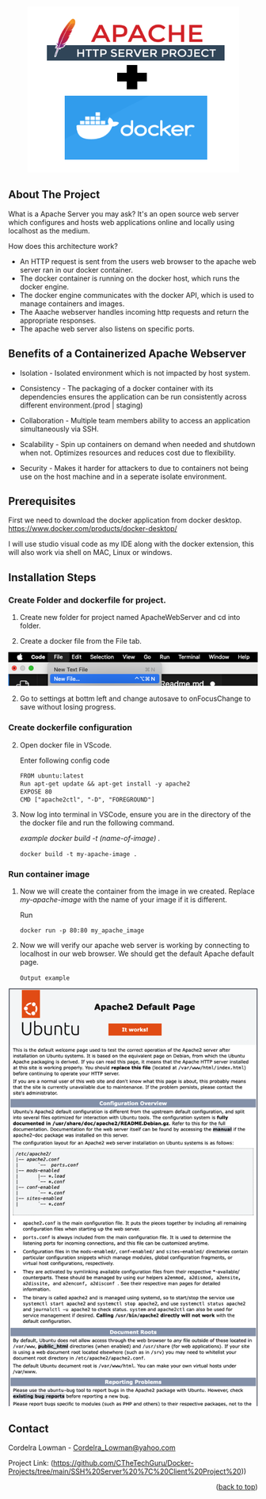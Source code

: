 <div align="center">
    <img src="https://github.com/CTheTechGuru/Docker-Projects/blob/main/Apache-Web-Server-Project/1606047804023.png">
</div>
                                   



<!-- PROJECT Details-->
## About The Project
What is a Apache Server you may ask? 
It's an open source web server which configures and hosts web applications online and locally using localhost as the medium.

How does this architecture work?
* An HTTP request is sent from the users web browser to the apache web server ran in our docker container.
* The docker container is running on the docker host, which runs the docker engine.
* The docker engine communicates with the docker API, which is used to manage containers and images. 
* The Aaache webserver handles incoming http requests and return the appropriate responses. 
* The apache web server also listens on specific ports. 


<!-- Benefits -->


## Benefits of a Containerized Apache Webserver 
* Isolation - Isolated environment which is not impacted by host system. 

* Consistency - The packaging of a docker container with its dependencies ensures the application can be run consistently across different environment.(prod | staging)

* Collaboration - Multiple team members ability to access an application simultaneously via SSH.

* Scalability - Spin up containers on demand when needed and shutdown when not. Optimizes resources and reduces cost due to flexibility.  

* Security - Makes it harder for attackers to due to containers not being use on the host machine and in a seperate isolate environment. 


## Prerequisites

First we need to download the docker application from docker desktop. https://www.docker.com/products/docker-desktop/

I will use studio visual code as my IDE along with the docker extension, this will also work via shell on MAC, Linux or windows.




## Installation Steps
### Create Folder and dockerfile for project.

1. Create new folder for project named ApacheWebServer and cd into folder. 

2. Create a docker file from the File tab.

![](https://github.com/CTheTechGuru/Docker-Projects/blob/main/Apache-Web-Server-Project/5.png)

2. Go to settings at bottm left and change autosave to onFocusChange to save without losing progress.

### Create dockerfile configuration 
2. Open docker file in VScode. 

    Enter following config code
    ```
    FROM ubuntu:latest
    Run apt-get update && apt-get install -y apache2
    EXPOSE 80
    CMD ["apache2ctl", "-D", "FOREGROUND"] 
    ```
3. Now log into terminal in VSCode, ensure you are in the directory of the 
    the docker file and run the following command. 
    
    *example docker build -t (name-of-image) .*

    ``` docker build -t my-apache-image . ```

### Run container image
1. Now we will create the container from the image in we created. 
   Replace   _my-apache-image_ with the name of your image if it is different. 
   
    Run
    
    ```
    docker run -p 80:80 my_apache_image
    ```

3. Now we will verify our apache web server is working by connecting to 
    localhost in our web browser. We should get the default Apache default page. 

    ```Output example```


   
![](https://github.com/CTheTechGuru/Docker-Projects/blob/main/Apache-Web-Server-Project/4.png)



   
<!-- CONTACT -->
## Contact

Cordelra Lowman - Cordelra_Lowman@yahoo.com

Project Link: (https://github.com/CTheTechGuru/Docker-Projects/tree/main/SSH%20Server%20%7C%20Client%20Project%20))

<p align="right">(<a href="#readme-top">back to top</a>)</p>






<!-- MARKDOWN LINKS & IMAGES -->
<!-- https://www.markdownguide.org/basic-syntax/#reference-style-links -->
[contributors-shield]: https://img.shields.io/github/contributors/github_username/repo_name.svg?style=for-the-badge
[contributors-url]: https://github.com/github_username/repo_name/graphs/contributors
[forks-shield]: https://img.shields.io/github/forks/github_username/repo_name.svg?style=for-the-badge
[forks-url]: https://github.com/github_username/repo_name/network/members
[stars-shield]: https://img.shields.io/github/stars/github_username/repo_name.svg?style=for-the-badge
[stars-url]: https://github.com/github_username/repo_name/stargazers
[issues-shield]: https://img.shields.io/github/issues/github_username/repo_name.svg?style=for-the-badge
[issues-url]: https://github.com/github_username/repo_name/issues
[license-shield]: https://img.shields.io/github/license/github_username/repo_name.svg?style=for-the-badge
[license-url]: https://github.com/github_username/repo_name/blob/master/LICENSE.txt
[linkedin-shield]: https://img.shields.io/badge/-LinkedIn-black.svg?style=for-the-badge&logo=linkedin&colorB=555
[linkedin-url]: https://linkedin.com/in/linkedin_username
[product-screenshot]: images/screenshot.png
[Next.js]: https://img.shields.io/badge/next.js-000000?style=for-the-badge&logo=nextdotjs&logoColor=white
[Next-url]: https://nextjs.org/
[React.js]: https://img.shields.io/badge/React-20232A?style=for-the-badge&logo=react&logoColor=61DAFB
[React-url]: https://reactjs.org/
[Vue.js]: https://img.shields.io/badge/Vue.js-35495E?style=for-the-badge&logo=vuedotjs&logoColor=4FC08D
[Vue-url]: https://vuejs.org/
[Angular.io]: https://img.shields.io/badge/Angular-DD0031?style=for-the-badge&logo=angular&logoColor=white
[Angular-url]: https://angular.io/
[Svelte.dev]: https://img.shields.io/badge/Svelte-4A4A55?style=for-the-badge&logo=svelte&logoColor=FF3E00
[Svelte-url]: https://svelte.dev/
[Laravel.com]: https://img.shields.io/badge/Laravel-FF2D20?style=for-the-badge&logo=laravel&logoColor=white
[Laravel-url]: https://laravel.com
[Bootstrap.com]: https://img.shields.io/badge/Bootstrap-563D7C?style=for-the-badge&logo=bootstrap&logoColor=white
[Bootstrap-url]: https://getbootstrap.com
[JQuery.com]: https://img.shields.io/badge/jQuery-0769AD?style=for-the-badge&logo=jquery&logoColor=white
[JQuery-url]: https://jquery.com 
